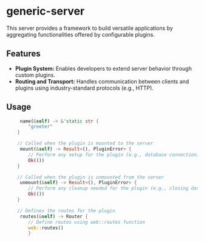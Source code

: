 # generic-server

This server provides a framework to build versatile applications by aggregating functionalities offered by configurable plugins.

## Features

* **Plugin System:** Enables developers to extend server behavior through custom plugins.
* **Routing and Transport:** Handles communication between clients and plugins using industry-standard protocols (e.g., HTTP).

## Usage

```rust
     name(&self) -> &'static str {
        "greeter"
    }

    // Called when the plugin is mounted to the server
     mount(&self) -> Result<(), PluginError> {
        // Perform any setup for the plugin (e.g., database connection)
        Ok(())
    }

    // Called when the plugin is unmounted from the server
     unmount(&self) -> Result<(), PluginError> {
        // Perform any cleanup needed for the plugin (e.g., closing database connection)
        Ok(())
    }

    // Defines the routes for the plugin
     routes(&self) -> Router {
        // Define routes using web::routes function
        web::routes()
        }
    
